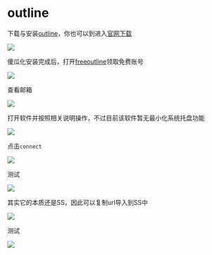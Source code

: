 # outline

下载与安装[outline](https://github.com/Jigsaw-Code/outline-releases/blob/master/client/Outline-Client.exe)，你也可以到进入[官网下载](https://www.getoutline.org/en/home)

<!-- ![](https://ipfs.io/ipfs/QmVfC1mWrEjBbdX75TShK3YWLJGiasa9HpKHSdJs7Lag7s?4.png) -->

![](https://raw.githubusercontent.com/loremwalker/fq-book/master/docs/images/2018-05-22_230009.png)

傻瓜化安装完成后，打开[freeoutline](http://freeoutline.org/zh)领取免费账号

<!-- ![](https://ipfs.io/ipfs/QmQAWkbAtueNFUxLSgRqU3WXxHgy8MppuDHshxSBEChp3t?1.png) -->

![](https://raw.githubusercontent.com/loremwalker/fq-book/master/docs/images/2018-05-22_230630.png)

查看邮箱

<!-- ![](https://ipfs.io/ipfs/QmYSh6FDXNFTqPJ6uMifaRryBXGGaj7bHwWkZBny7yUy18?2.png) -->

![](https://raw.githubusercontent.com/loremwalker/fq-book/master/docs/images/2018-05-22_230910.png)

打开软件并按照相关说明操作，不过目前该软件暂无最小化系统托盘功能

<!-- ![](https://ipfs.io/ipfs/QmV4KCMWXDbBQzd9hwBHPYcoBbVVW377jtgKNEKNtcRowx?0.png) -->

![](https://raw.githubusercontent.com/loremwalker/fq-book/master/docs/images/2018-05-22_231326.png)

点击`connect`

<!-- ![](https://ipfs.io/ipfs/QmSnTKwQvBznEMRSi66wfjmLKW6rXoHnihk6j51k8BHPqJ?4.png) -->

![](https://raw.githubusercontent.com/loremwalker/fq-book/master/docs/images/2018-05-22_231653.png)

测试

<!-- ![](https://ipfs.io/ipfs/QmZG9marAvTuHXkgK43Gd6vRdVRKfFTdsUPxsVqmYTrFNi?3.png) -->

![](https://raw.githubusercontent.com/loremwalker/fq-book/master/docs/images/2018-05-22_232000.png)

其实它的本质还是SS，因此可以复制url导入到SS中

<!-- ![](https://ipfs.io/ipfs/Qme8WNSQFDCmBwoGEqdCrounyVdcuhmkxXxKuPdQygJwS9?2.png) -->

![](https://raw.githubusercontent.com/loremwalker/fq-book/master/docs/images/2018-05-22_232925.png)

测试

<!-- ![](https://ipfs.io/ipfs/QmbJxFYASc1dP5DKjHrhNQqMdfUVmzQDzf9X9ELdmX6VFC?0.png) -->

![](https://raw.githubusercontent.com/loremwalker/fq-book/master/docs/images/2018-05-22_233807.png)

